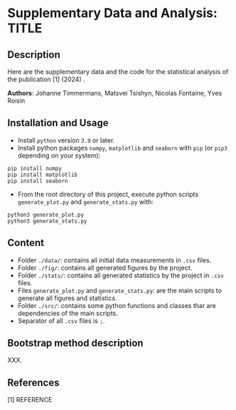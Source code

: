 
# Supplementary Data and Analysis: TITLE

## Description

Here are the supplementary data and the code for the statistical analysis of the publication [1] (2024) <LINK>.

**Authors**: Johanne Timmermans, Matsvei Tsishyn, Nicolas Fontaine, Yves Roisin

## Installation and Usage

- Install `python` version `3.9` or later.
- Install python packages `numpy`, `matplotlib` and `seaborn` with `pip` (or `pip3` depending on your system):

```console
pip install numpy
pip install matplotlib
pip install seaborn
```

- From the root directory of this project, execute python scripts `generate_plot.py` and `generate_stats.py` with:

```console
python3 generate_plot.py
python3 generate_stats.py
```

## Content

- Folder `./data/`: contains all initial data measurements in `.csv` files.
- Folder `./fig/`: contains all generated figures by the project.
- Folder `./stats/`: contains all generated statistics by the project in `.csv` files.
- Files `generate_plot.py` and `generate_stats.py`: are the main scripts to generate all figures and statistics.
- Folder `./src/`: contains some python functions and classes thar are dependencies of the main scripts.
- Separator of all `.csv` files is `;`.

## Bootstrap method description

XXX.

## References

  [1] REFERENCE